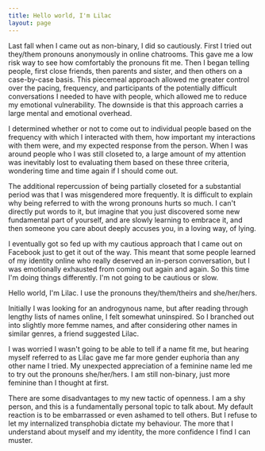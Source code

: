 ```yaml
---
title: Hello world, I'm Lilac
layout: page
---
```


Last fall when I came out as non-binary, I did so cautiously. First I tried out they/them pronouns anonymously in online chatrooms. This gave me a low risk way to see how comfortably the pronouns fit me. Then I began telling people, first close friends, then parents and sister, and then others on a case-by-case basis. This piecemeal approach allowed me greater control over the pacing, frequency, and participants of the potentially difficult conversations I needed to have with people, which allowed me to reduce my emotional vulnerability. The downside is that this approach carries a large mental and emotional overhead.

I determined whether or not to come out to individual people based on the frequency with which I interacted with them, how important my interactions with them were, and my expected response from the person. When I was around people who I was still closeted to, a large amount of my attention was inevitably lost to evaluating them based on these three criteria, wondering time and time again if I should come out.

The additional repercussion of being partially closeted for a substantial period was that I was misgendered more frequently. It is difficult to explain why being referred to with the wrong pronouns hurts so much. I can't directly put words to it, but imagine that you just discovered some new fundamental part of yourself, and are slowly learning to embrace it, and then someone you care about deeply accuses you, in a loving way, of lying.

I eventually got so fed up with my cautious approach that I came out on Facebook just to get it out of the way. This meant that some people learned of my identity online who really deserved an in-person conversation, but I was emotionally exhausted from coming out again and again. So this time I'm doing things differently. I'm not going to be cautious or slow.

Hello world, I'm Lilac. I use the pronouns they/them/theirs and she/her/hers.

Initially I was looking for an androgynous name, but after reading through lengthy lists of names online, I felt somewhat uninspired. So I branched out into slightly more femme names, and after considering other names in similar genres, a friend suggested Lilac.

I was worried I wasn't going to be able to tell if a name fit me, but hearing myself referred to as Lilac gave me far more gender euphoria than any other name I tried. My unexpected appreciation of a feminine name led me to try out the pronouns she/her/hers. I am still non-binary, just more feminine than I thought at first.

There are some disadvantages to my new tactic of openness. I am a shy person, and this is a fundamentally personal topic to talk about. My default reaction is to be embarrassed or even ashamed to tell others. But I refuse to let my internalized transphobia dictate my behaviour. The more that I understand about myself and my identity, the more confidence I find I can muster.
